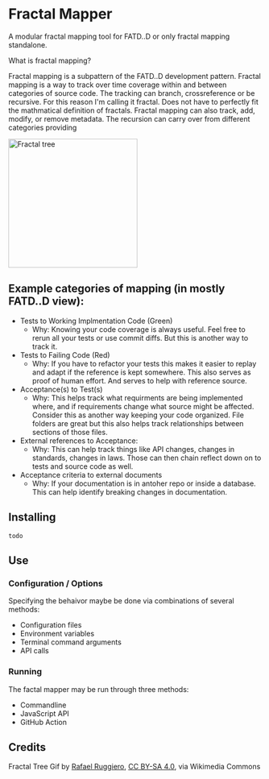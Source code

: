 # Fractal Mapper

A modular fractal mapping tool for FATD..D or only fractal mapping standalone.

What is fractal mapping?



Fractal mapping is a subpattern of the FATD..D development pattern. Fractal mapping is a way to track over time coverage within and between categories of source code. The tracking can branch, crossreference or be recursive. For this reason I'm calling it fractal. Does not have to perfectly fit the mathmatical definition of fractals. Fractal mapping can also track, add, modify, or remove metadata. The recursion can carry over from different categories providing

<a title="Rafael Ruggiero, CC BY-SA 4.0 &lt;https://creativecommons.org/licenses/by-sa/4.0&gt;, via Wikimedia Commons" href="https://commons.wikimedia.org/wiki/File:Fractal_tree.gif"><img width="256" alt="Fractal tree" src="https://upload.wikimedia.org/wikipedia/commons/a/a9/Fractal_tree.gif"></a>

## Example categories of mapping (in mostly FATD..D view):
- Tests to Working Implmentation Code (Green)
  - Why: Knowing your code coverage is always useful. Feel free to rerun all your tests or use commit diffs. But this is another way to track it.
- Tests to Failing Code (Red)
  - Why: If you have to refactor your tests this makes it easier to replay and adapt if the reference is kept somewhere. This also serves as proof of human effort. And serves to help with reference source.
- Acceptance(s) to Test(s)
  - Why: This helps track what requirments are being implemented where, and if requirements change what source might be affected. Consider this as another way keeping your code organized. File folders are great but this also helps track relationships between sections of those files.
- External references to Acceptance:
  - Why: This can help track things like API changes, changes in standards, changes in laws. Those can then chain reflect down on to tests and source code as well.
- Acceptance criteria to external documents
  - Why: If your documentation is in antoher repo or inside a database. This can help identify breaking changes in documentation.

## Installing
`todo`

## Use

### Configuration / Options
Specifying the behaivor maybe be done via combinations of several methods:
- Configuration files
- Environment variables
- Terminal command arguments
- API calls

### Running
The factal mapper may be run through three methods:
- Commandline
- JavaScript API
- GitHub Action

## Credits
Fractal Tree Gif by  <a href="https://commons.wikimedia.org/wiki/File:Fractal_tree.gif">Rafael Ruggiero</a>, <a href="https://creativecommons.org/licenses/by-sa/4.0">CC BY-SA 4.0</a>, via Wikimedia Commons
